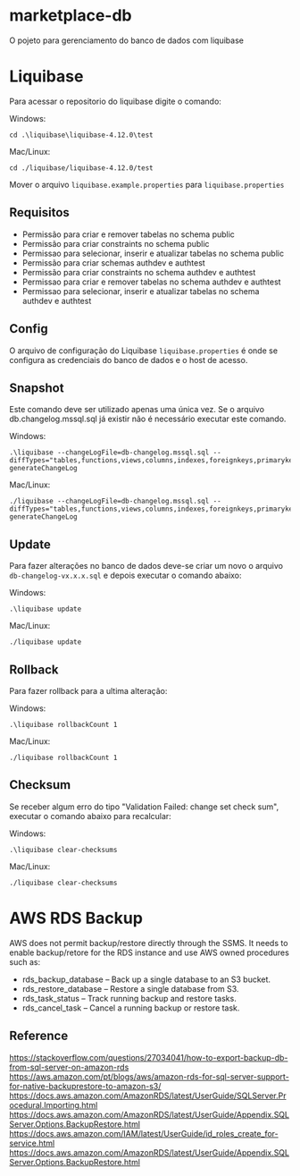 # marketplace-db
O pojeto para gerenciamento do banco de dados com liquibase

# Liquibase
Para acessar o repositorio do liquibase digite o comando:

Windows:
```
cd .\liquibase\liquibase-4.12.0\test
```

Mac/Linux:
```
cd ./liquibase/liquibase-4.12.0/test
```

Mover o arquivo `liquibase.example.properties` para `liquibase.properties`

## Requisitos
- Permissão para criar e remover tabelas no schema public
- Permissão para criar constraints no schema public
- Permissao para selecionar, inserir e atualizar tabelas no schema public
- Permissão para criar schemas authdev e authtest
- Permissão para criar constraints no schema authdev e authtest
- Permissao para criar e remover tabelas no schema authdev e authtest
- Permissao para selecionar, inserir e atualizar tabelas no schema authdev e authtest

## Config
O arquivo de configuração do Liquibase `liquibase.properties` é onde se configura as credenciais do banco de dados e o host de acesso.

## Snapshot
Este comando deve ser utilizado apenas uma única vez. Se o arquivo db.changelog.mssql.sql já existir não é necessário executar este comando.

Windows:
```
.\liquibase --changeLogFile=db-changelog.mssql.sql --diffTypes="tables,functions,views,columns,indexes,foreignkeys,primarykeys,uniqueconstraints,data,storedprocedure,triggers,sequences,databasePackage,databasePackageBody" generateChangeLog
```

Mac/Linux:
```
./liquibase --changeLogFile=db-changelog.mssql.sql --diffTypes="tables,functions,views,columns,indexes,foreignkeys,primarykeys,uniqueconstraints,data,storedprocedure,triggers,sequences,databasePackage,databasePackageBody" generateChangeLog
```

## Update
Para fazer alterações no banco de dados deve-se criar um novo o arquivo `db-changelog-vx.x.x.sql` e depois executar o comando abaixo:

Windows:
```
.\liquibase update 
```

Mac/Linux:
```
./liquibase update 
```

## Rollback
Para fazer rollback para a ultima alteração:

Windows:
```
.\liquibase rollbackCount 1
```

Mac/Linux:
```
./liquibase rollbackCount 1
```


## Checksum
Se receber algum erro do tipo "Validation Failed: change set check sum", executar o comando abaixo para recalcular:

Windows:
```
.\liquibase clear-checksums
```

Mac/Linux:
```
./liquibase clear-checksums
```

# AWS RDS Backup

AWS does not permit backup/restore directly through the SSMS. It needs to enable backup/retore for the RDS instance and use AWS owned procedures such as:

- rds_backup_database – Back up a single database to an S3 bucket.
- rds_restore_database – Restore a single database from S3.
- rds_task_status – Track running backup and restore tasks.
- rds_cancel_task – Cancel a running backup or restore task.

## Reference
https://stackoverflow.com/questions/27034041/how-to-export-backup-db-from-sql-server-on-amazon-rds
https://aws.amazon.com/pt/blogs/aws/amazon-rds-for-sql-server-support-for-native-backuprestore-to-amazon-s3/
https://docs.aws.amazon.com/AmazonRDS/latest/UserGuide/SQLServer.Procedural.Importing.html
https://docs.aws.amazon.com/AmazonRDS/latest/UserGuide/Appendix.SQLServer.Options.BackupRestore.html
https://docs.aws.amazon.com/IAM/latest/UserGuide/id_roles_create_for-service.html
https://docs.aws.amazon.com/AmazonRDS/latest/UserGuide/Appendix.SQLServer.Options.BackupRestore.html
